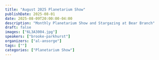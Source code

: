 ```yaml
---
title: "August 2025 Planetarium Show"
publishDate: 2025-08-01
date: 2025-08-09T20:00:00-04:00
description: "Monthly Planetarium Show and Stargazing at Bear Branch"
draft: false
images: ["6L3A3004.jpg"]
speakers: ["brooke-parkhurst"]
organizers: ["al-ansorge"]
tags: [""]
categories: ["Planetarium Show"]
---
```


